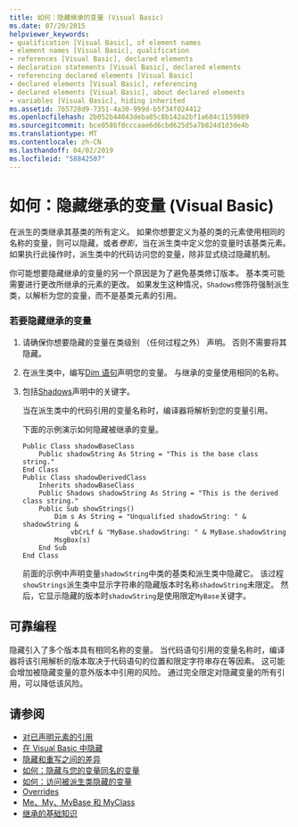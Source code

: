```yaml
---
title: 如何：隐藏继承的变量 (Visual Basic)
ms.date: 07/20/2015
helpviewer_keywords:
- qualification [Visual Basic], of element names
- element names [Visual Basic], qualification
- references [Visual Basic], declared elements
- declaration statements [Visual Basic], declared elements
- referencing declared elements [Visual Basic]
- declared elements [Visual Basic], referencing
- declared elements [Visual Basic], about declared elements
- variables [Visual Basic], hiding inherited
ms.assetid: 765728d9-7351-4a30-999d-b5f34f024412
ms.openlocfilehash: 2b052b44043deba85c8b142a2bf1a684c1159809
ms.sourcegitcommit: bce0586f0cccaae6d6cbd625d5a7b824d1d3de4b
ms.translationtype: MT
ms.contentlocale: zh-CN
ms.lasthandoff: 04/02/2019
ms.locfileid: "58842507"
---
```

# <a name="how-to-hide-an-inherited-variable-visual-basic"></a>如何：隐藏继承的变量 (Visual Basic)
在派生的类继承其基类的所有定义。 如果你想要定义为基的类的元素使用相同的名称的变量，则可以隐藏，或者*卷影*，当在派生类中定义您的变量时该基类元素。 如果执行此操作时，派生类中的代码访问您的变量，除非显式绕过隐藏机制。  
  
 你可能想要隐藏继承的变量的另一个原因是为了避免基类修订版本。 基本类可能需要进行更改所继承的元素的更改。 如果发生这种情况，`Shadows`修饰符强制派生类，以解析为您的变量，而不是基类元素的引用。  
  
### <a name="to-hide-an-inherited-variable"></a>若要隐藏继承的变量  
  
1.  请确保你想要隐藏的变量在类级别 （任何过程之外） 声明。 否则不需要将其隐藏。  
  
2.  在派生类中，编写[Dim 语句](../../../../visual-basic/language-reference/statements/dim-statement.md)声明您的变量。 与继承的变量使用相同的名称。  
  
3.  包括[Shadows](../../../../visual-basic/language-reference/modifiers/shadows.md)声明中的关键字。  
  
     当在派生类中的代码引用的变量名称时，编译器将解析到您的变量引用。  
  
     下面的示例演示如何隐藏被继承的变量。  
  
    ```  
    Public Class shadowBaseClass  
        Public shadowString As String = "This is the base class string."  
    End Class  
    Public Class shadowDerivedClass  
        Inherits shadowBaseClass  
        Public Shadows shadowString As String = "This is the derived class string."  
        Public Sub showStrings()  
            Dim s As String = "Unqualified shadowString: " & shadowString &  
                vbCrLf & "MyBase.shadowString: " & MyBase.shadowString  
            MsgBox(s)  
        End Sub  
    End Class  
    ```  
  
     前面的示例中声明变量`shadowString`中类的基类和派生类中隐藏它。 该过程`showStrings`派生类中显示字符串的隐藏版本时名称`shadowString`未限定。 然后，它显示隐藏的版本时`shadowString`是使用限定`MyBase`关键字。  
  
## <a name="robust-programming"></a>可靠编程  
 隐藏引入了多个版本具有相同名称的变量。 当代码语句引用的变量名称时，编译器将该引用解析的版本取决于代码语句的位置和限定字符串存在等因素。 这可能会增加被隐藏变量的意外版本中引用的风险。 通过完全限定对隐藏变量的所有引用，可以降低该风险。  
  
## <a name="see-also"></a>请参阅

- [对已声明元素的引用](../../../../visual-basic/programming-guide/language-features/declared-elements/references-to-declared-elements.md)
- [在 Visual Basic 中隐藏](../../../../visual-basic/programming-guide/language-features/declared-elements/shadowing.md)
- [隐藏和重写之间的差异](../../../../visual-basic/programming-guide/language-features/declared-elements/differences-between-shadowing-and-overriding.md)
- [如何：隐藏与您的变量同名的变量](../../../../visual-basic/programming-guide/language-features/declared-elements/how-to-hide-a-variable-with-the-same-name-as-your-variable.md)
- [如何：访问被派生类隐藏的变量](../../../../visual-basic/programming-guide/language-features/declared-elements/how-to-access-a-variable-hidden-by-a-derived-class.md)
- [Overrides](../../../../visual-basic/language-reference/modifiers/overrides.md)
- [Me、My、MyBase 和 MyClass](../../../../visual-basic/programming-guide/program-structure/me-my-mybase-and-myclass.md)
- [继承的基础知识](../../../../visual-basic/programming-guide/language-features/objects-and-classes/inheritance-basics.md)
